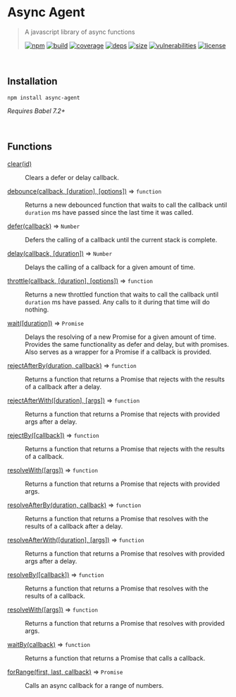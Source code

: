 # Async Agent

> A javascript library of async functions
>
> [![npm][npm]][npm-url]
[![build][build]][build-url]
[![coverage][coverage]][coverage-url]
[![deps][deps]][deps-url]
[![size][size]][size-url]
[![vulnerabilities][vulnerabilities]][vulnerabilities-url]
[![license][license]][license-url]

<br><a name="Installation"></a>

## Installation
```
npm install async-agent
```
_Requires Babel 7.2+_


<br>

## Functions

<dl>
<dt><a href="docs/clear.md">clear(id)</a></dt>
<dd><p>Clears a defer or delay callback.</p>
</dd>
<dt><a href="docs/debounce.md">debounce(callback, [duration], [options])</a> ⇒ <code>function</code></dt>
<dd><p>Returns a new debounced function that waits to call the callback until <code>duration</code> ms have passed since the last time it was called.</p>
</dd>
<dt><a href="docs/defer.md">defer(callback)</a> ⇒ <code>Number</code></dt>
<dd><p>Defers the calling of a callback until the current stack is complete.</p>
</dd>
<dt><a href="docs/delay.md">delay(callback, [duration])</a> ⇒ <code>Number</code></dt>
<dd><p>Delays the calling of a callback for a given amount of time.</p>
</dd>
<dt><a href="docs/throttle.md">throttle(callback, [duration], [options])</a> ⇒ <code>function</code></dt>
<dd><p>Returns a new throttled function that waits to call the callback until <code>duration</code> ms have passed. Any calls to it during that time will do nothing.</p>
</dd>
<dt><a href="docs/wait.md">wait([duration])</a> ⇒ <code>Promise</code></dt>
<dd><p>Delays the resolving of a new Promise for a given amount of time. Provides the same functionality as defer and delay, but with promises. Also serves as a wrapper for a Promise if a callback is provided.</p>
</dd>
<dt><a href="docs/rejectAfterBy.md">rejectAfterBy(duration, callback)</a> ⇒ <code>function</code></dt>
<dd><p>Returns a function that returns a Promise that rejects with the results of a callback after a delay.</p>
</dd>
<dt><a href="docs/rejectAfterWith.md">rejectAfterWith([duration], [args])</a> ⇒ <code>function</code></dt>
<dd><p>Returns a function that returns a Promise that rejects with provided args after a delay.</p>
</dd>
<dt><a href="docs/rejectBy.md">rejectBy([callback])</a> ⇒ <code>function</code></dt>
<dd><p>Returns a function that returns a Promise that rejects with the results of a callback.</p>
</dd>
<dt><a href="docs/resolveWith.md">resolveWith([args])</a> ⇒ <code>function</code></dt>
<dd><p>Returns a function that returns a Promise that rejects with provided args.</p>
</dd>
<dt><a href="docs/resolveAfterBy.md">resolveAfterBy(duration, callback)</a> ⇒ <code>function</code></dt>
<dd><p>Returns a function that returns a Promise that resolves with the results of a callback after a delay.</p>
</dd>
<dt><a href="docs/resolveAfterWith.md">resolveAfterWith([duration], [args])</a> ⇒ <code>function</code></dt>
<dd><p>Returns a function that returns a Promise that resolves with provided args after a delay.</p>
</dd>
<dt><a href="docs/resolveBy.md">resolveBy([callback])</a> ⇒ <code>function</code></dt>
<dd><p>Returns a function that returns a Promise that resolves with the results of a callback.</p>
</dd>
<dt><a href="docs/resolveWith.md">resolveWith([args])</a> ⇒ <code>function</code></dt>
<dd><p>Returns a function that returns a Promise that resolves with provided args.</p>
</dd>
<dt><a href="docs/waitBy.md">waitBy(callback)</a> ⇒ <code>function</code></dt>
<dd><p>Returns a function that returns a Promise that calls a callback.</p>
</dd>
<dt><a href="docs/forRange.md">forRange(first, last, callback)</a> ⇒ <code>Promise</code></dt>
<dd><p>Calls an async callback for a range of numbers.</p>
</dd>
</dl>

[npm]: https://img.shields.io/npm/v/async-agent.svg
[npm-url]: https://npmjs.com/package/async-agent
[build]: https://travis-ci.org/DarrenPaulWright/async-agent.svg?branch&#x3D;master
[build-url]: https://travis-ci.org/DarrenPaulWright/async-agent
[coverage]: https://coveralls.io/repos/github/DarrenPaulWright/async-agent/badge.svg?branch&#x3D;master
[coverage-url]: https://coveralls.io/github/DarrenPaulWright/async-agent?branch&#x3D;master
[deps]: https://david-dm.org/darrenpaulwright/async-agent.svg
[deps-url]: https://david-dm.org/darrenpaulwright/async-agent
[size]: https://packagephobia.now.sh/badge?p&#x3D;async-agent
[size-url]: https://packagephobia.now.sh/result?p&#x3D;async-agent
[vulnerabilities]: https://snyk.io/test/github/DarrenPaulWright/async-agent/badge.svg?targetFile&#x3D;package.json
[vulnerabilities-url]: https://snyk.io/test/github/DarrenPaulWright/async-agent?targetFile&#x3D;package.json
[license]: https://img.shields.io/github/license/DarrenPaulWright/async-agent.svg
[license-url]: https://npmjs.com/package/async-agent/LICENSE.md
